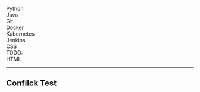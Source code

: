 Python<br>
Java<br>
Git<br>
Docker<br>
Kubernetes<br>
Jenkins<br>
CSS<br>
TODO:<br>
HTML


---
## Confilck Test